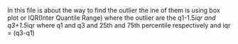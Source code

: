 In this file is about the way to find the outlier the ine of them is using box plot or IQR(Inter Quantile Range)
where the outlier are the q1-1.5*iqr and q3+1.5*iqr where  q1 and q3 and 25th and 75th percentile respectively 
and iqr = (q3-q1)
